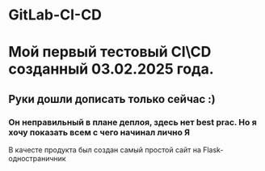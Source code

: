 # GitLab-CI-CD
# Мой первый тестовый CI\CD созданный 03.02.2025 года. 
## Руки дошли дописать только сейчас :)
### Он неправильный в плане деплоя, здесь нет best prac. Но я хочу показать всем с чего начинал лично Я

В качесте продукта был создан самый простой сайт на Flask-одностраничник